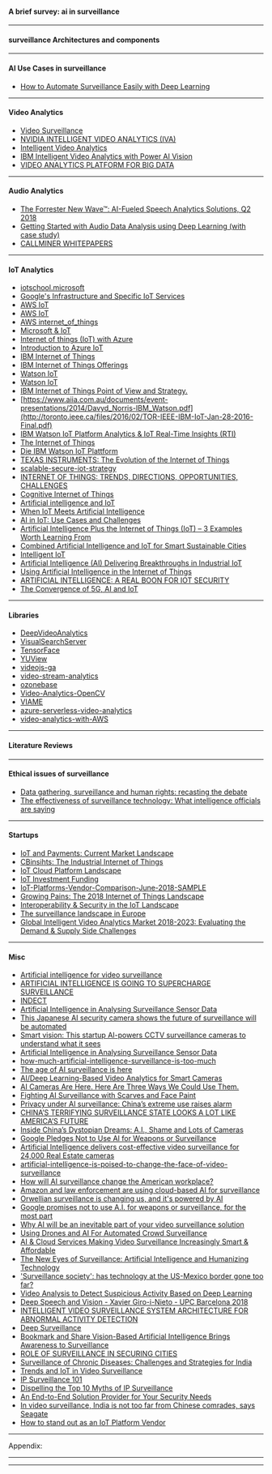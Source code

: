 #### A brief survey: ai in surveillance

-----------

#### surveillance Architectures and components

---------

#### AI Use Cases in surveillance

- [How to Automate Surveillance Easily with Deep Learning](https://medium.com/nanonets/how-to-automate-surveillance-easily-with-deep-learning-4eb4fa0cd68d)


-----------


#### Video Analytics

- [Video Surveillance](http://www.bostonanalytics.com/images/Introduction_Video%20Surveillance%20Whitepaper_2014.pdf)
- [NVIDIA INTELLIGENT VIDEO ANALYTICS (IVA)](https://www.nvidia.com/en-us/autonomous-machines/intelligent-video-analytics-platform/)
- [Intelligent Video Analytics](https://www.intelli-vision.com/wp-content/uploads/2017/12/IntelliVision_IntelligentVideoAnalytics_datasheet1117.pdf)
- [IBM Intelligent Video Analytics
with Power AI Vision](https://public.dhe.ibm.com/common/ssi/ecm/10/en/10018810usen/ibm-intelligent-video-analytics-and-power-ai_10018810USEN.pdf?aliId=15463486)
- [VIDEO ANALYTICS
PLATFORM FOR BIG DATA](http://avidbeam.com/wp-content/uploads/2018/01/Vide-Analytics-Scalability-White-Paper.pdf)

----------

#### Audio Analytics

- [The Forrester New Wave™: AI-Fueled Speech Analytics Solutions, Q2 2018](https://reprints.forrester.com/#/assets/2/162/RES142606/reports)
- [Getting Started with Audio Data Analysis using Deep Learning (with case study)](https://www.analyticsvidhya.com/blog/2017/08/audio-voice-processing-deep-learning/)
- [CALLMINER WHITEPAPERS](https://learn.callminer.com/whitepapers)



-------

#### IoT Analytics

- [iotschool.microsoft](https://iotschool.microsoft.com/learning-paths)
- [Google's Infrastructure and Specific IoT Services](https://www.slideshare.net/IntelSoftware/googles-infrastructure-and-specific-iot-services)
- [AWS IoT](http://www.semiconwest.org/sites/semiconwest.org/files/data15/docs/1_TomJones_Amazon_presentation.pdf)
- [AWS IoT](https://docs.aws.amazon.com/iot/latest/developerguide/iot-dg.pdf)
- [AWS internet_of_things](http://www.pragtech.co.in/whitepaper/internet_of_things.pdf)
- [Microsoft & IoT](https://www.microsoft.com/en-in/internet-of-things/products)
- [Internet of things (IoT) with Azure](https://www.slideshare.net/VinothRajagopalan/io-t-with-azure)
- [Introduction to Azure IoT](http://events17.linuxfoundation.org/sites/events/files/slides/OpenIoT%20Summit%20-%20Introduction%20to%20Azure%20IoT.pdf)
- [IBM Internet of Things](http://users.jyu.fi/~olkhriye/IBM/IBM_IoT.pdf)
- [IBM Internet of Things Offerings](https://www.slideshare.net/IBMIoT/ibm-internet-of-things-offerings)
- [Watson
IoT](https://www.ibm.com/internet-of-things/common/pdf/watson-iot-point-of-view.pdf)
- [Watson	IoT](https://www.ibm.com/internet-of-things/nl-nl/watson-comes-to-you-2017/pdf/IoT_for_Manufacturing.pdf)
- [IBM Internet of Things Point
of View and Strategy. ](http://toronto.ieee.ca/files/2016/02/TOR-IEEE-IBM-IoT-Jan-28-2016-Final.pdf)
- [https://www.aiia.com.au/documents/event-presentations/2014/Davyd_Norris-IBM_Watson.pdf](http://toronto.ieee.ca/files/2016/02/TOR-IEEE-IBM-IoT-Jan-28-2016-Final.pdf)
- [IBM Watson IoT Platform
Analytics & IoT Real-Time Insights
(RTI)](http://www.fmmug.com/sites/default/files/Kim%20Woodbury%20-%20Watson%20IoT%20Analytics%20&%20RTI.pdf)
- [The Internet of Things](https://www.iotone.com/files/pdf/vendor/IBM_Internet_of_things_2013.pdf)
- [Die IBM Watson IoT Plattform](https://www.salzburgresearch.at/wp-content/uploads/2016/05/IoT-Talks-2-Watson-IoT-Plattform-IBM.pdf)
- [TEXAS INSTRUMENTS: The Evolution of the
Internet of Things](http://www.ti.com/lit/ml/swrb028/swrb028.pdf)
- [scalable-secure-iot-strategy](https://www.intel.com/content/dam/www/public/us/en/documents/white-papers/scalable-secure-iot-strategy-white-paper.pdf)
- [INTERNET	OF	THINGS:	
TRENDS,	DIRECTIONS,	OPPORTUNITIES,	CHALLENGES](https://bwn.ece.gatech.edu/presentations/IoT%20Trends%202017-04.pdf)
- [Cognitive Internet of Things](http://web.stanford.edu/class/archive/ee/ee392b/ee392b.1166/lecture/apr26/IBM.pdf)
- [Artificial intelligence and IoT](https://www.slideshare.net/VeselinPizurica/aiiot-presentation)
- [When IoT Meets Artificial Intelligence](https://www.slideshare.net/VeselinPizurica/when-iot-meets-artificial-intelligence)
- [AI in IoT: Use Cases and Challenges](https://www.slideshare.net/code_zombie/ai-in-iot-use-cases-and-challenges)
- [Artificial Intelligence Plus the Internet of Things (IoT) – 3 Examples Worth Learning From](https://www.techemergence.com/artificial-intelligence-plus-the-internet-of-things-iot-3-examples-worth-learning-from/)
- [Combined Artificial Intelligence and
IoT for Smart Sustainable Cities](https://www.itu.int/en/ITU-T/Workshops-and-Seminars/gsw/201804/Documents/Manasseh_Presentations.pdf)
- [Intelligent IoT](https://www2.deloitte.com/insights/us/en/focus/signals-for-strategists/intelligent-iot-internet-of-things-artificial-intelligence.html)
- [Artificial Intelligence (AI) Delivering
Breakthroughs in Industrial IoT](http://www.hitachinext.com/en-us/pdf/artificial-intelligence-delivering-breakthroughs-in-industrial-iot.pdf)
- [Using Artificial Intelligence in the
Internet of Things](http://wwwen.zte.com.cn/endata/magazine/ztecommunications/2015/2/201507/P020150724567382942663.pdf)
- [ARTIFICIAL INTELLIGENCE: A REAL BOON FOR IOT SECURITY](https://blog.econocom.com/en/blog/artificial-intelligence-a-real-boon-for-iot-security/)
- [The Convergence
of 5G, AI and IoT](https://t3chfest.uc3m.es/2018/static/resources/events_slides/2018-03-01_T3chfest_-_The_Convergence_of_5G_AI_and_IoT_v4.pdf?q=1519913894)

--------

#### Libraries

- [DeepVideoAnalytics](https://github.com/AKSHAYUBHAT/DeepVideoAnalytics)
- [VisualSearchServer](https://github.com/AKSHAYUBHAT/VisualSearchServer)
- [TensorFace](https://github.com/AKSHAYUBHAT/TensorFace)
- [YUView](https://github.com/IENT/YUView)
- [videojs-ga](https://github.com/mickey/videojs-ga)
- [video-stream-analytics](https://github.com/baghelamit/video-stream-analytics)
- [ozonebase](https://github.com/ozonesecurity/ozonebase)
- [Video-Analytics-OpenCV](https://github.com/intel-iot-devkit/Video-Analytics-OpenCV)
- [VIAME](https://github.com/Kitware/VIAME)
- [azure-serverless-video-analytics](https://github.com/yokawasa/azure-serverless-video-analytics)
- [video-analytics-with-AWS](https://github.com/arjun9916/video-analytics-with-AWS)


----------

#### Literature Reviews


-----------

#### Ethical issues of surveillance


- [Data gathering, surveillance and human rights: recasting the debate](https://www.tandfonline.com/doi/full/10.1080/23738871.2016.1228990?src=recsys)
- [The effectiveness of surveillance technology: What intelligence officials are saying](https://www.tandfonline.com/doi/full/10.1080/01972243.2017.1414721)

---------

#### Startups

- [IoT and Payments: Current Market
Landscape](https://www.securetechalliance.org/wp-content/uploads/IoT-Payments-WP-Final-Nov-2017.pdf)
- [CBinsihts: The Industrial Internet of Things](https://www.cbinsights.com/research-iiot-trends)
- [IoT Cloud Platform Landscape](https://www.postscapes.com/internet-of-things-platforms/)
- [IoT Investment Funding](https://www.postscapes.com/internet-of-things-investment/)
- [IoT-Platforms-Vendor-Comparison-June-2018-SAMPLE](https://iot-analytics.com/wp/wp-content/uploads/2018/06/IoT-Platforms-Vendor-Comparison-June-2018-SAMPLE-vf.pdf)
- [Growing Pains: The 2018 Internet of Things Landscape](http://mattturck.com/iot2018/)
- [Interoperability & Security in the IoT
Landscape](https://www2.gov.bc.ca/assets/gov/british-columbians-our-governments/services-policies-for-government/information-management-technology/information-security/information-security-awareness/its_7am_do_you_know_whats_on_your_network_forescout.pdf)
- [The surveillance landscape in Europe](https://www.fp7-risksur.eu/sites/default/files/documents/PDF_various/RISKSUR_Deliverable%207.3.1_ANNEX%208a.pdf)
- [Global Intelligent Video Analytics Market 2018-2023: Evaluating the Demand & Supply Side Challenges](https://www.prnewswire.com/fi/lehdistotiedotteet/global-intelligent-video-analytics-market-2018-2023-evaluating-the-demand--supply-side-challenges-300710474.html)


---------


#### Misc


- [Artificial intelligence for video surveillance](https://en.wikipedia.org/wiki/Artificial_intelligence_for_video_surveillance)
- [ARTIFICIAL INTELLIGENCE IS GOING TO SUPERCHARGE SURVEILLANCE](https://www.theverge.com/2018/1/23/16907238/artificial-intelligence-surveillance-cameras-security)
- [INDECT](https://en.wikipedia.org/wiki/INDECT)
- [Artificial Intelligence in Analysing Surveillance Sensor Data](https://www.mistralsolutions.com/articles/artificial-intelligence-analysing-surveillance-sensor-data/)
- [This Japanese AI security camera shows the future of surveillance will be automated](https://www.theverge.com/2018/6/26/17479068/ai-guardman-security-camera-shoplifter-japan-automated-surveillance)
- [Smart vision: This startup AI-powers CCTV surveillance cameras to understand what it sees](https://economictimes.indiatimes.com/small-biz/startups/features/this-startup-ai-powers-cctv-surveillance-cameras-to-understand-what-it-sees-uncanny-vision/articleshow/62424609.cms)
- [Artificial Intelligence in Analysing Surveillance Sensor Data](https://www.mistralsolutions.com/articles/artificial-intelligence-analysing-surveillance-sensor-data/)
- [how-much-artificial-intelligence-surveillance-is-too-much](https://www.voanews.com/a/how-much-artificial-intelligence-surveillance-is-too-much-/4465586.html)
- [The age of AI surveillance is here](https://qz.com/1060606/the-age-of-ai-surveillance-is-here/)
- [AI/Deep Learning-Based
Video Analytics
for Smart Cameras](https://www.intelli-vision.com/wp-content/uploads/2018/04/IntelliVision_Brochure_0418.1.pdf)
- [AI Cameras Are Here. Here Are Three Ways We Could Use Them.](https://futurism.com/ai-cameras-use/)
- [Fighting AI Surveillance with Scarves and Face Paint](https://medium.com/s/story/fighting-ai-surveillance-with-scarves-and-face-paint-6b634ef174a1)
- [Privacy under AI surveillance: China’s extreme use raises alarm](http://www.asahi.com/ajw/articles/AJ201807130017.html)
- [CHINA’S TERRIFYING SURVEILLANCE STATE LOOKS A LOT LIKE AMERICA’S FUTURE](https://www.vanityfair.com/news/2018/07/china-surveillance-state-artificial-intelligence)
- [Inside China’s Dystopian Dreams: A.I., Shame and Lots of Cameras](https://www.nytimes.com/2018/07/08/business/china-surveillance-technology.html)
- [Google Pledges Not to Use AI for Weapons or Surveillance](https://www.nbcchicago.com/news/business/Google-Pledges-No-AI-for-Weapons-Surveillance-484918741.html)
- [Artificial Intelligence delivers cost-effective video surveillance for 24,000 Real Estate cameras](https://blog.camio.com/artificial-intelligence-delivers-cost-effective-video-surveillance-for-24-000-real-estate-cameras-8e74b046616)
- [artificial-intelligence-is-poised-to-change-the-face-of-video-surveillance](https://www.infoworld.com/article/3232370/artificial-intelligence/artificial-intelligence-is-poised-to-change-the-face-of-video-surveillance.html)
- [How will AI surveillance change the American workplace?](https://www.infoworld.com/article/3264348/artificial-intelligence/how-will-ai-surveillance-change-the-american-workplace.html)
- [Amazon and law enforcement are using cloud-based AI for surveillance](https://www.businessinsider.com/amazon-and-law-enforcement-are-using-cloud-based-ai-for-surveillance-2018-5?IR=T)
- [Orwellian surveillance is changing us, and it's powered by AI](https://www.axios.com/ai-geopolitics-surveillance-nightmare-db613f44-0d3f-4496-8442-905c9a297658.html)
- [Google promises not to use A.I. for weapons or surveillance, for the most part](https://www.cnbc.com/2018/06/07/google-ai-ethical-principles.html)
- [Why AI will be an inevitable part of your video surveillance solution](https://www.asmag.com/showpost/24924.aspx)
- [Using Drones and AI For Automated Crowd Surveillance](https://dronelife.com/2018/06/07/drones-ai-crowd-surveillance/)
- [AI & Cloud Services Making Video Surveillance Increasingly Smart & Affordable](https://www.memoori.com/ai-cloud-services-making-intelligent-video-surveillance-increasingly-smart-affordable/)
- [The New Eyes of Surveillance: Artificial Intelligence and Humanizing Technology](https://www.wired.com/insights/2014/08/the-new-eyes-of-surveillance-artificial-intelligence-and-humanizing-technology/)
- ['Surveillance society': has technology at the US-Mexico border gone too far?](https://www.theguardian.com/technology/2018/jun/13/mexico-us-border-wall-surveillance-artificial-intelligence-technology)
- [Video Analysis to Detect Suspicious Activity Based on Deep Learning](https://dzone.com/articles/video-analysis-to-detect-suspicious-activity-based)
- [Deep Speech and Vision - Xavier Giro-i-Nieto - UPC Barcelona 2018](https://www.slideshare.net/xavigiro/deep-speech-and-vision-xavier-giroinieto-upc-barcelona-2018)
- [INTELLIGENT VIDEO SURVEILLANCE SYSTEM
ARCHITECTURE FOR ABNORMAL ACTIVITY DETECTION ](https://pdfs.semanticscholar.org/132d/e62629836c2ee88552db207429a815b4dc20.pdf)
- [Deep Surveillance](https://towardsdatascience.com/deep-surveillance-6b389abeaf95)
- [Bookmark and Share
Vision-Based Artificial Intelligence Brings Awareness to Surveillance](https://www.embedded-vision.com/platinum-members/embedded-vision-alliance/embedded-vision-training/documents/pages/security)
- [ROLE OF SURVEILLANCE
IN SECURING CITIES](http://asappinfoglobal.com/images/SSCI.pdf)
- [Surveillance of Chronic Diseases:
Challenges and Strategies for India](http://icrier.org/pdf/Working_Paper_322.pdf)
- [Trends and IoT in Video Surveillance](https://www.slideshare.net/Ivideon/trends-and-iot-in-video-surveillance?next_slideshow=1)
- [IP Surveillance 101](https://www.youtube.com/watch?v=NRS0Rsd6zxw)
- [Dispelling the Top 10
Myths of IP Surveillance](https://www.axis.com/files/articles/ar_10myths_secinfowatch_us_0512.pdf)
- [An End-to-End Solution Provider for Your Security Needs](http://www.dlink.co.in/products/end-to-end-surveillance/)
- [In video surveillance, India is not too far from Chinese comrades, says Seagate](https://tech.economictimes.indiatimes.com/news/technology/in-video-surveillance-india-is-not-too-far-from-chinese-comrades-says-seagate/52318365)
- [How to stand out as an IoT Platform Vendor](https://iot-analytics.com/how-to-stand-out-as-an-iot-platform-vendor/)

-------------

Appendix:



-----------
----------------
